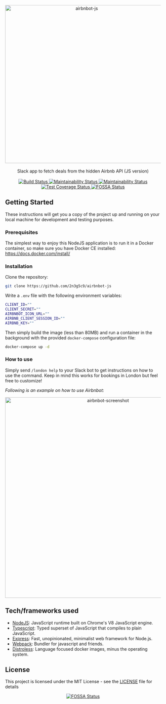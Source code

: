 <div align="center">
  <img width="512" src="https://raw.githubusercontent.com/2n3g5c9/airbnbot-js/master/img/airbnbot_banner.png" alt="airbnbot-js">
</div>

<br />

<div align="center">Slack app to fetch deals from the hidden Airbnb API (JS version)</div>

<br />

<div align="center">
  <!-- Build Status -->
  <a href="https://circleci.com/gh/2n3g5c9/airbnbot-js/tree/master">
    <img src="https://circleci.com/gh/2n3g5c9/airbnbot-js.svg?style=svg" alt="Build Status" />
  </a>
  <!-- Maintainability Status -->
  <a href="https://codeclimate.com/github/2n3g5c9/airbnbot-js/maintainability">
    <img src="https://api.codeclimate.com/v1/badges/71be31ee9871a217f2f5/maintainability" alt="Maintainability Status" />
  </a>	
  <!-- Test Coverage Status -->
  <a href="https://codeclimate.com/github/2n3g5c9/airbnbot-js/test_coverage">
    <img src="https://api.codeclimate.com/v1/badges/71be31ee9871a217f2f5/test_coverage" alt="Maintainability Status" />
  </a>	
  <!-- Dependency Status -->
  <a href="https://depfu.com/github/2n3g5c9/airbnbot-js?project_id=6320">
    <img src="https://badges.depfu.com/badges/912fd5dddb23353385862ae6e5e1a888/overview.svg" alt="Test Coverage Status" />
  </a>
  <!-- FOSSA Status -->
  <a href="https://app.fossa.io/projects/git%2Bgithub.com%2F2n3g5c9%2Fairbnbot-js?ref=badge_shield">
    <img src="https://app.fossa.io/api/projects/git%2Bgithub.com%2F2n3g5c9%2Fairbnbot-js.svg?type=shield" alt="FOSSA Status" />
  </a>
</div>

## Getting Started

These instructions will get you a copy of the project up and running on your local machine for development and testing purposes.

### Prerequisites

The simplest way to enjoy this NodeJS application is to run it in a Docker container, so make sure you have Docker CE installed: https://docs.docker.com/install/

### Installation

Clone the repository:

```bash
git clone https://github.com/2n3g5c9/airbnbot-js
```

Write a `.env` file with the following environment variables:

```bash
CLIENT_ID=""
CLIENT_SECRET=""
AIRBNBOT_ICON_URL=""
AIRBNB_CLIENT_SESSION_ID=""
AIRBNB_KEY=""
```

Then simply build the image (less than 80MB) and run a container in the background with the provided `docker-compose` configuration file:

```bash
docker-compose up -d
```

### How to use

Simply send `/london help` to your Slack bot to get instructions on how to use the command. Keep in mind this works for bookings in London but feel free to customize!

*Following is an example on how to use Airbnbot:*
<div align="center">
  <img width="650" src="https://raw.githubusercontent.com/2n3g5c9/airbnbot-js/master/img/airbnbot_screenshot.png" alt="airbnbot-screenshot">
</div>

## Tech/frameworks used

- [NodeJS](https://nodejs.org/): JavaScript runtime built on Chrome's V8 JavaScript engine.
- [Typescript](https://www.typescriptlang.org/): Typed superset of JavaScript that compiles to plain JavaScript.
- [Express](https://expressjs.com/): Fast, unopinionated, minimalist web framework for Node.js.
- [Webpack](https://webpack.js.org/): Bundler for javascript and friends.
- [Distroless](https://github.com/GoogleContainerTools/distroless): Language focused docker images, minus the operating system.

## License

This project is licensed under the MIT License - see the [LICENSE](LICENSE) file for details

<div align="center">
  <!-- Build Status -->
  <a href="https://app.fossa.io/projects/git%2Bgithub.com%2F2n3g5c9%2Fairbnbot-js?ref=badge_larger">
    <img src="https://app.fossa.io/api/projects/git%2Bgithub.com%2F2n3g5c9%2Fairbnbot-js.svg?type=large" alt="FOSSA Status" />
  </a>
</div>
